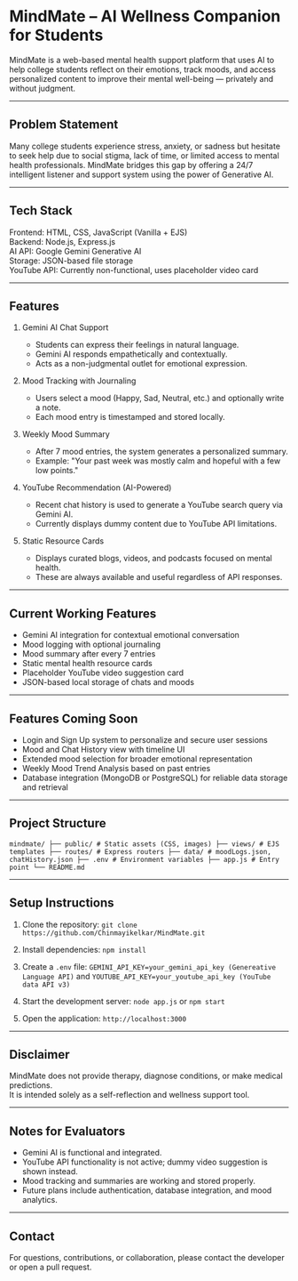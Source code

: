 # MindMate – AI Wellness Companion for Students

MindMate is a web-based mental health support platform that uses AI to help college students reflect on their emotions, track moods, and access personalized content to improve their mental well-being — privately and without judgment.

---

## Problem Statement

Many college students experience stress, anxiety, or sadness but hesitate to seek help due to social stigma, lack of time, or limited access to mental health professionals. MindMate bridges this gap by offering a 24/7 intelligent listener and support system using the power of Generative AI.

---

## Tech Stack

Frontend: HTML, CSS, JavaScript (Vanilla + EJS)  
Backend: Node.js, Express.js  
AI API: Google Gemini Generative AI  
Storage: JSON-based file storage  
YouTube API: Currently non-functional, uses placeholder video card

---

## Features

1. Gemini AI Chat Support  
   - Students can express their feelings in natural language.  
   - Gemini AI responds empathetically and contextually.  
   - Acts as a non-judgmental outlet for emotional expression.

2. Mood Tracking with Journaling  
   - Users select a mood (Happy, Sad, Neutral, etc.) and optionally write a note.  
   - Each mood entry is timestamped and stored locally.

3. Weekly Mood Summary  
   - After 7 mood entries, the system generates a personalized summary.  
   - Example: "Your past week was mostly calm and hopeful with a few low points."

4. YouTube Recommendation (AI-Powered)  
   - Recent chat history is used to generate a YouTube search query via Gemini AI.  
   - Currently displays dummy content due to YouTube API limitations.

5. Static Resource Cards  
   - Displays curated blogs, videos, and podcasts focused on mental health.  
   - These are always available and useful regardless of API responses.

---

## Current Working Features

- Gemini AI integration for contextual emotional conversation
- Mood logging with optional journaling
- Mood summary after every 7 entries
- Static mental health resource cards
- Placeholder YouTube video suggestion card
- JSON-based local storage of chats and moods

---

## Features Coming Soon

- Login and Sign Up system to personalize and secure user sessions
- Mood and Chat History view with timeline UI
- Extended mood selection for broader emotional representation
- Weekly Mood Trend Analysis based on past entries
- Database integration (MongoDB or PostgreSQL) for reliable data storage and retrieval

---

## Project Structure

`mindmate/
├── public/ # Static assets (CSS, images)
├── views/ # EJS templates
├── routes/ # Express routers
├── data/ # moodLogs.json, chatHistory.json
├── .env # Environment variables
├── app.js # Entry point
└── README.md`

---

## Setup Instructions

1. Clone the repository:
`git clone https://github.com/Chinmayikelkar/MindMate.git`

1. Install dependencies:
`npm install`

1. Create a `.env` file:
`GEMINI_API_KEY=your_gemini_api_key (Genereative Language API)` and
`YOUTUBE_API_KEY=your_youtube_api_key (YouTube data API v3)`

1. Start the development server:
`node app.js` or `npm start`

1. Open the application:
`http://localhost:3000`

---

## Disclaimer

MindMate does not provide therapy, diagnose conditions, or make medical predictions.  
It is intended solely as a self-reflection and wellness support tool.

---

## Notes for Evaluators

- Gemini AI is functional and integrated.
- YouTube API functionality is not active; dummy video suggestion is shown instead.
- Mood tracking and summaries are working and stored properly.
- Future plans include authentication, database integration, and mood analytics.

---

## Contact

For questions, contributions, or collaboration, please contact the developer or open a pull request.
